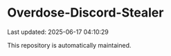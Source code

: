 # Overdose-Discord-Stealer

Last updated: 2025-06-17 04:10:29

This repository is automatically maintained.

